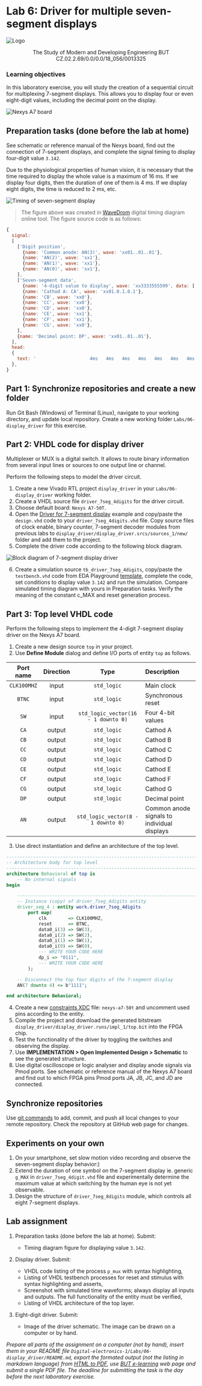 # Lab 6: Driver for multiple seven-segment displays

![Logo](../../logolink_eng.jpg)
<p align="center">
  The Study of Modern and Developing Engineering BUT<br>
  CZ.02.2.69/0.0/0.0/18_056/0013325
</p>

### Learning objectives

In this laboratory exercise, you will study the creation of a sequential circuit for multiplexing 7-segment displays. This allows you to display four or even eight-digit values, including the decimal point on the display.

![Nexys A7 board](Images/nexys_a7_driver.jpg)


## Preparation tasks (done before the lab at home)

See schematic or reference manual of the Nexys board, find out the connection of 7-segment displays, and complete the signal timing to display four-digit value `3.142`.

Due to the physiological properties of human vision, it is necessary that the time required to display the whole value is a maximum of 16&nbsp;ms. If we display four digits, then the duration of one of them is 4&nbsp;ms. If we display eight digits, the time is reduced to 2&nbsp;ms, etc.

![Timing of seven-segment display](Images/wavedrom_7-segment.png)

> The figure above was created in [WaveDrom](https://wavedrom.com/) digital timing diagram online tool. The figure source code is as follows:
>
```javascript
{
  signal:
  [
    ['Digit position',
      {name: 'Common anode: AN(3)', wave: 'xx01..01..01'},
      {name: 'AN(2)', wave: 'xx1'},
      {name: 'AN(1)', wave: 'xx1'},
      {name: 'AN(0)', wave: 'xx1'},
    ],
    ['Seven-segment data',
      {name: '4-digit value to display', wave: 'xx3333555599', data: ['3','1','4','2','3','1','4','2','3','1']},
      {name: 'Cathod A: CA', wave: 'xx01.0.1.0.1'},
      {name: 'CB', wave: 'xx0'},
      {name: 'CC', wave: 'xx0'},
      {name: 'CD', wave: 'xx0'},
      {name: 'CE', wave: 'xx1'},
      {name: 'CF', wave: 'xx1'},
      {name: 'CG', wave: 'xx0'},
    ],
    {name: 'Decimal point: DP', wave: 'xx01..01..01'},
  ],
  head:
  {
    text: '                    4ms   4ms   4ms   4ms   4ms   4ms   4ms   4ms   4ms   4ms',
  },
}
```


## Part 1: Synchronize repositories and create a new folder

Run Git Bash (Windows) of Terminal (Linux), navigate to your working directory, and update local repository. Create a new working folder `Labs/06-display_driver` for this exercise.


## Part 2: VHDL code for display driver

Multiplexer or MUX is a digital switch. It allows to route binary information from several input lines or sources to one output line or channel.

Perform the following steps to model the driver circuit.

   1. Create a new Vivado RTL project `display_driver` in your `Labs/06-display_driver` working folder.
   2. Create a VHDL source file `driver_7seg_4digits` for the driver circuit.
   3. Choose default board: `Nexys A7-50T`.
   4. Open the [Driver for 7-segment display](https://www.edaplayground.com/x/3f_A) example and copy/paste the `design.vhd` code to your `driver_7seg_4digits.vhd` file. Copy source files of clock enable, binary counter, 7-segment decoder modules from previous labs to `display_driver/display_driver.srcs/sources_1/new/` folder and add them to the project.
   5. Complete the driver code according to the following block diagram.

![Block diagram of 7-segment display driver](Images/schema_driver2.jpg)

   6. Create a simulation source `tb_driver_7seg_4digits`, copy/paste the `testbench.vhd` code from EDA Playground [template](https://www.edaplayground.com/x/3f_A), complete the code, set conditions to display value `3.142` and run the simulation. Compare simulated timing diagram with yours in Preparation tasks. Verify the meaning of the constant c_MAX and reset generation process.


## Part 3: Top level VHDL code

Perform the following steps to implement the 4-digit 7-segment display driver on the Nexys A7 board.

   1. Create a new design source `top` in your project.
   2. Use **Define Module** dialog and define I/O ports of entity `top` as follows.

   | **Port name** | **Direction** | **Type** | **Description** |
   | :-: | :-: | :-: | :-- |
   | `CLK100MHZ` | input | `std_logic` | Main clock |
   | `BTNC` | input | `std_logic` | Synchronous reset |
   | `SW` | input  | `std_logic_vector(16 - 1 downto 0)` | Four 4-bit values |
   | `CA` | output | `std_logic` | Cathod A |
   | `CB` | output | `std_logic` | Cathod B |
   | `CC` | output | `std_logic` | Cathod C |
   | `CD` | output | `std_logic` | Cathod D |
   | `CE` | output | `std_logic` | Cathod E |
   | `CF` | output | `std_logic` | Cathod F |
   | `CG` | output | `std_logic` | Cathod G |
   | `DP` | output | `std_logic` | Decimal point |
   | `AN` | output | `std_logic_vector(8 - 1 downto 0)` | Common anode signals to individual displays |

   3. Use direct instantiation and define an architecture of the top level.

```vhdl
------------------------------------------------------------------------
-- Architecture body for top level
------------------------------------------------------------------------
architecture Behavioral of top is
    -- No internal signals
begin

    --------------------------------------------------------------------
    -- Instance (copy) of driver_7seg_4digits entity
    driver_seg_4 : entity work.driver_7seg_4digits
        port map(
            clk        => CLK100MHZ,
            reset      => BTNC,
            data0_i(3) => SW(3),
            data0_i(2) => SW(2),
            data0_i(1) => SW(1),
            data0_i(0) => SW(0),
            --- WRITE YOUR CODE HERE
            dp_i => "0111",
            --- WRITE YOUR CODE HERE
        );

    -- Disconnect the top four digits of the 7-segment display
    AN(7 downto 4) <= b"1111";

end architecture Behavioral;
```

   4. Create a new [constraints XDC](https://github.com/Digilent/digilent-xdc/blob/master/Nexys-A7-50T-Master.xdc) file: `nexys-a7-50t` and uncomment used pins according to the entity.
   5. Compile the project and download the generated bitstream `display_driver/display_driver.runs/impl_1/top.bit` into the FPGA chip.
   6. Test the functionality of the driver by toggling the switches and observing the display.
   7. Use **IMPLEMENTATION > Open Implemented Design > Schematic** to see the generated structure.
   8. Use digital oscilloscope or logic analyser and display anode signals via Pmod ports. See schematic or reference manual of the Nexys A7 board and find out to which FPGA pins Pmod ports JA, JB, JC, and JD are connected.


## Synchronize repositories

Use [git commands](https://github.com/tomas-fryza/Digital-electronics-1/wiki/Useful-Git-commands) to add, commit, and push all local changes to your remote repository. Check the repository at GitHub web page for changes.


## Experiments on your own

1. On your smartphone, set slow motion video recording and observe the seven-segment display behavior:)
2. Extend the duration of one symbol on the 7-segment display ie. generic `g_MAX` in `driver_7seg_4digit.vhd` file and experimentally determine the maximum value at which switching by the human eye is not yet observable.
3. Design the structure of `driver_7seg_8digits` module, which controls all eight 7-segment displays.


## Lab assignment

1. Preparation tasks (done before the lab at home). Submit:
    * Timing diagram figure for displaying value `3.142`.

2. Display driver. Submit:
    * VHDL code listing of the process `p_mux` with syntax highlighting,
    * Listing of VHDL testbench processes for reset and stimulus with syntax highlighting and asserts,
    * Screenshot with simulated time waveforms; always display all inputs and outputs. The full functionality of the entity must be verified,
    * Listing of VHDL architecture of the top layer.

3. Eight-digit driver. Submit:
    * Image of the driver schematic. The image can be drawn on a computer or by hand.

*Prepare all parts of the assignment on a computer (not by hand), insert them in your README file `Digital-electronics-1/Labs/06-display_driver/README.md`, export the formated output (not the listing in markdown language) from [HTML to PDF](https://github.com/tomas-fryza/Digital-electronics-1/wiki/Export-README-to-PDF), use [BUT e-learning](https://moodle.vutbr.cz/) web page and submit a single PDF file. The deadline for submitting the task is the day before the next laboratory exercise.*
